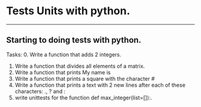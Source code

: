 # Tests Units with python.
--------------------------------------------------------------------------------------------------------------------------
__Starting to doing tests with python.__
-------------------------------------------------------------
Tasks:
0. Write a function that adds 2 integers.
1. Write a function that divides all elements of a matrix.
2. Write a function that prints My name is <first name> <last name>
3. Write a function that prints a square with the character #
4. Write a function that prints a text with 2 new lines after each of these characters: ., ? and :
5. write unittests for the function def max_integer(list=[]):.

